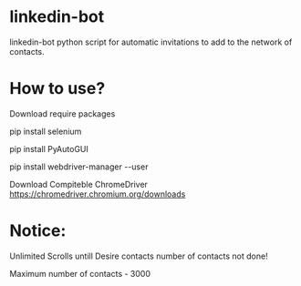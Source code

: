 # linkedin-bot

linkedin-bot
python script for automatic invitations to add to the network of contacts.

# How to use?

Download require packages

pip install selenium

pip install PyAutoGUI

pip install webdriver-manager --user


Download Compiteble ChromeDriver 
https://chromedriver.chromium.org/downloads

# Notice:
Unlimited Scrolls untill Desire contacts number of contacts not done!

Maximum number of contacts - 3000
